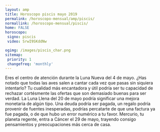 ```yaml
---
layout: amp
title: Horoscopo piscis mayo 2019 
permalink: /horoscopo-mensual/amp/piscis/
normallink: /horoscopo-mensual/piscis/
home: FALSE
horoscopo:
 signo: piscis
 video: SrwI9SKddNw

ogimg: /images/piscis_char.png
sitemap:
 priority: 1
 changefreq: 'monthly'
---
```



Eres el centro de atención durante la Luna Nueva del 4 de mayo. ¿Has notado que todas las aves salen a cantar cada vez que pasas sin siquiera intentarlo? Tu cualidad más encantadora y útil podría ser tu capacidad de rechazar cortésmente las ofertas que son demasiado buenas para ser verdad. La Luna Llena del 20 de mayo podría significar una mejora monetaria de algún tipo. Una deuda podría ser pagada, un regalo podría provenir de fuentes inesperadas, podrías percatarte de que una factura ya fue pagada, o de que hubo un error numérico a tu favor. Mercurio, tu planeta regente, entra a Cáncer el 29 de mayo, trayendo consigo pensamientos y preocupaciones más cerca de casa.